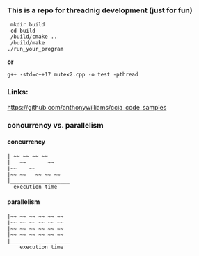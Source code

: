 ### This is a repo for threadnig development (just for fun)
```
 mkdir build
 cd build
 /build/cmake ..
 /build/make
./run_your_program
```
**or**
 ```
 g++ -std=c++17 mutex2.cpp -o test -pthread
 ```
### Links:

https://github.com/anthonywilliams/ccia_code_samples

### concurrency vs. parallelism

#### concurrency
```
| ~~ ~~ ~~ ~~  
|   ~~       ~~
|~~    ~~
|~~ ~~   ~~ ~~ ~~
|___________________
  execution time
```
#### parallelism
```
|~~ ~~ ~~ ~~ ~~ ~~
|~~ ~~ ~~ ~~ ~~ ~~
|~~ ~~ ~~ ~~ ~~ ~~
|~~ ~~ ~~ ~~ ~~ ~~
|___________________
    execution time
```
